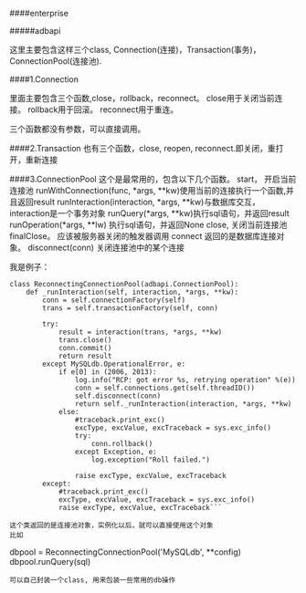 ####enterprise

#####adbapi

这里主要包含这样三个class, Connection(连接)，Transaction(事务)， ConnectionPool(连接池).

####1.Connection

里面主要包含三个函数,close，rollback，reconnect。
close用于关闭当前连接。
rollback用于回滚。
reconnect用于重连。

三个函数都没有参数，可以直接调用。

####2.Transaction
也有三个函数，close, reopen, reconnect.即关闭，重打开，重新连接



####3.ConnectionPool
这个是最常用的，包含以下几个函数。
start， 开启当前连接池
runWithConnection(func, *args, **kw)使用当前的连接执行一个函数,并且返回result
runInteraction(interaction, *args, **kw)与数据库交互，interaction是一个事务对象
runQuery(*args, **kw)执行sql语句，并返回result
runOperation(*args, **lw) 执行sql语句，并返回None
close, 关闭当前连接池
finalClose。 应该被服务器关闭的触发器调用
connect	返回的是数据库连接对象。
disconnect(conn) 关闭连接池中的某个连接

我是例子：
```
class ReconnectingConnectionPool(adbapi.ConnectionPool):
    def _runInteraction(self, interaction, *args, **kw):
        conn = self.connectionFactory(self)
        trans = self.transactionFactory(self, conn)

        try:
            result = interaction(trans, *args, **kw)
            trans.close()
            conn.commit()
            return result
        except MySQLdb.OperationalError, e:
            if e[0] in (2006, 2013):
                log.info("RCP: got error %s, retrying operation" %(e))
                conn = self.connections.get(self.threadID())
                self.disconnect(conn)
                return self._runInteraction(interaction, *args, **kw)
            else:
                #traceback.print_exc()
                excType, excValue, excTraceback = sys.exc_info()
                try:
                    conn.rollback()
                except Exception, e:
                    log.exception("Roll failed.")

                raise excType, excValue, excTraceback
        except:
            #traceback.print_exc()
            excType, excValue, excTraceback = sys.exc_info()
            raise excType, excValue, excTraceback```

这个类返回的是连接池对象，实例化以后，就可以直接使用这个对象
比如
```
dbpool = ReconnectingConnectionPool('MySQLdb', **config)
dbpool.runQuery(sql)
```
可以自己封装一个class, 用来包装一些常用的db操作